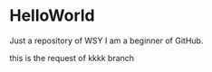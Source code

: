 # HelloWorld
Just a repository of WSY
I am a beginner of GitHub.

this is the request of kkkk branch
